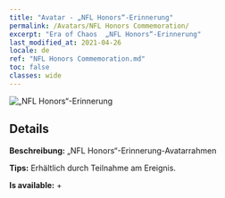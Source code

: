 ```yaml
---
title: "Avatar - „NFL Honors“-Erinnerung"
permalink: /Avatars/NFL Honors Commemoration/
excerpt: "Era of Chaos  „NFL Honors“-Erinnerung"
last_modified_at: 2021-04-26
locale: de
ref: "NFL Honors Commemoration.md"
toc: false
classes: wide
---
```

 ![„NFL Honors“-Erinnerung](/images/a/avatarFrame_94.png)

## Details

 **Beschreibung:** „NFL Honors“-Erinnerung-Avatarrahmen 

 **Tips:** Erhältlich durch Teilnahme am Ereignis. 

 **Is available:**  + 

